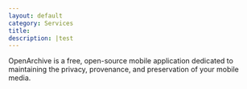 ```yaml
---
layout: default
category: Services
title: 
description: |test
---
```

OpenArchive is a free, open-source mobile application dedicated to maintaining the privacy, provenance, and preservation of your mobile media. 

